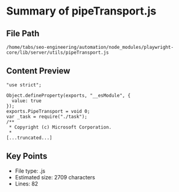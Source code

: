 # Summary of pipeTransport.js
  
## File Path
`/home/tabs/seo-engineering/automation/node_modules/playwright-core/lib/server/utils/pipeTransport.js`

## Content Preview
```
"use strict";

Object.defineProperty(exports, "__esModule", {
  value: true
});
exports.PipeTransport = void 0;
var _task = require("./task");
/**
 * Copyright (c) Microsoft Corporation.
 *
[...truncated...]
```

## Key Points
- File type: .js
- Estimated size: 2709 characters
- Lines: 82
